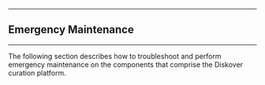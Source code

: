 ___
## Emergency Maintenance
___

The following section describes how to troubleshoot and perform emergency maintenance on the components that comprise the Diskover curation platform.
